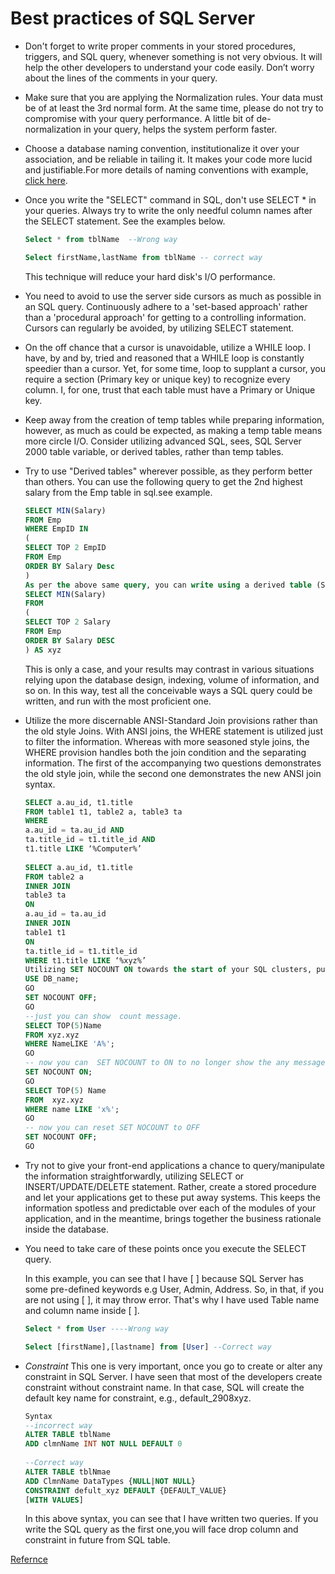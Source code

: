 # Best practices of SQL Server

* Don't forget to write proper comments in your stored procedures, triggers, and SQL query, whenever something is not very obvious. It will help the other developers to understand your code easily. Don’t worry about the lines of the comments in your query.

* Make sure that you are applying the Normalization rules. Your data must be of  at least the 3rd normal form. At the same time, please do not try to compromise with your query performance. A little bit of de-normalization in your query, helps the system perform faster.

* Choose a database naming convention, institutionalize it over your association, and be reliable in tailing it. It makes your code more lucid and justifiable.For more details of naming conventions with example, [click here](http://vyaskn.tripod.com/object_naming.htm).

* Once you write the "SELECT" command in SQL, don't use SELECT * in your queries. Always try to write the only needful column names after the SELECT statement. See the examples below. 

   ```sql
   Select * from tblName  --Wrong way    
  
   Select firstName,lastName from tblName -- correct way   
   ```
    This technique will reduce your hard disk's I/O performance.

* You need to avoid to use the server side cursors as much as possible in an SQL query. Continuously adhere to a 'set-based approach' rather than a 'procedural approach' for getting to a controlling information. Cursors can regularly be avoided, by utilizing SELECT statement.

* On the off chance that a cursor is unavoidable, utilize a WHILE loop. I have, by and by, tried and reasoned that a WHILE loop is constantly speedier than a cursor. Yet, for some time, loop to supplant a cursor, you require a section (Primary key or unique key) to recognize every column. I, for one, trust that each table must have a Primary or Unique key.

* Keep away from the creation of temp tables while preparing information, however, as much as could be expected, as making a temp table means more circle I/O. Consider utilizing advanced SQL, sees, SQL Server 2000 table variable, or derived tables, rather than temp tables.

* Try to use "Derived tables" wherever possible, as they perform better than others. You can use the following query to get the 2nd highest salary from the Emp table in sql.see example.

    ```sql
    SELECT MIN(Salary)     
    FROM Emp    
    WHERE EmpID IN    
    (    
    SELECT TOP 2 EmpID     
    FROM Emp    
    ORDER BY Salary Desc    
    )    
    As per the above same query, you can write using a derived table (Subquery), as given below, and it will perform twice as fast as the above given SQL query. see the example.
    SELECT MIN(Salary)     
    FROM     
    (    
    SELECT TOP 2 Salary     
    FROM Emp    
    ORDER BY Salary DESC    
    ) AS xyz  
    ```
    This is only a case, and your results may contrast in various situations relying upon the database design, indexing, volume of information, and so on. In this way, test all the conceivable ways a SQL query could be written, and run with the most proficient one. 

* Utilize the more discernable ANSI-Standard Join provisions rather than the old style Joins. With ANSI joins, the WHERE statement is utilized just to filter the information. Whereas with more seasoned style joins, the WHERE provision handles both the join condition and the separating information. The first of the accompanying two questions demonstrates the old style join, while the second one demonstrates the new ANSI join syntax.
    ```sql
    SELECT a.au_id, t1.title     
    FROM table1 t1, table2 a, table3 ta    
    WHERE     
    a.au_id = ta.au_id AND    
    ta.title_id = t1.title_id AND     
    t1.title LIKE ‘%Computer%’    
        
    SELECT a.au_id, t1.title    
    FROM table2 a     
    INNER JOIN    
    table3 ta     
    ON     
    a.au_id = ta.au_id    
    INNER JOIN    
    table1 t1    
    ON    
    ta.title_id = t1.title_id    
    WHERE t1.title LIKE ‘%xyz%’    
    Utilizing SET NOCOUNT ON towards the start of your SQL clusters, puts away systems, and triggers underway situations, as this stifles messages, like '(1 row(s) influenced)' in the wake of executing INSERT, UPDATE, DELETE and SELECT statement. This enhances the execution of put away techniques by lessening the system movement.
    USE DB_name;      
    GO      
    SET NOCOUNT OFF;      
    GO      
    --just you can show  count message.      
    SELECT TOP(5)Name      
    FROM xyz.xyz    
    WHERE NameLIKE 'A%';      
    GO      
    -- now you can  SET NOCOUNT to ON to no longer show the any message.      
    SET NOCOUNT ON;      
    GO      
    SELECT TOP(5) Name    
    FROM  xyz.xyz    
    WHERE name LIKE 'x%';      
    GO      
    -- now you can reset SET NOCOUNT to OFF       
    SET NOCOUNT OFF;      
    GO     
    ```

* Try not to give your front-end applications a chance to query/manipulate the information straightforwardly, utilizing SELECT or INSERT/UPDATE/DELETE statement. Rather, create a stored procedure and let your applications get to these put away systems. This keeps the information spotless and predictable over each of the modules of your application, and in the meantime, brings together the business rationale inside the database.

* You need to take care of these points once you execute the SELECT query.

    In this example, you can see that I have [ ] because SQL Server has some pre-defined keywords e.g User, Admin, Address. So, in that, if you are not using [ ], it may throw error. That's why I have used Table name and column name inside [ ].
    ```sql
    Select * from User ----Wrong way    

    Select [firstName],[lastname] from [User] --Correct way    
    ```
* _Constraint_
This one is very important, once you go to create or alter any constraint in SQL Server. I have seen that most of the developers create constraint without constraint name. In that case, SQL will create the default key name for constraint, e.g., default_2908xyz.

    ```sql
    Syntax
    --incorrect way  
    ALTER TABLE tblName    
    ADD clmnName INT NOT NULL DEFAULT 0    
        
    --Correct way    
    ALTER TABLE tblNmae     
    ADD ClmnName DataTypes {NULL|NOT NULL}     
    CONSTRAINT defult_xyz DEFAULT {DEFAULT_VALUE}    
    [WITH VALUES]   
    ```
    In this above syntax, you can see that I have written two queries. If you write the SQL query as the first one,you will face drop column and constraint in future from SQL table.

[Refernce](https://www.c-sharpcorner.com/article/best-practices-and-programming-guidelines-in-sql-server/)
